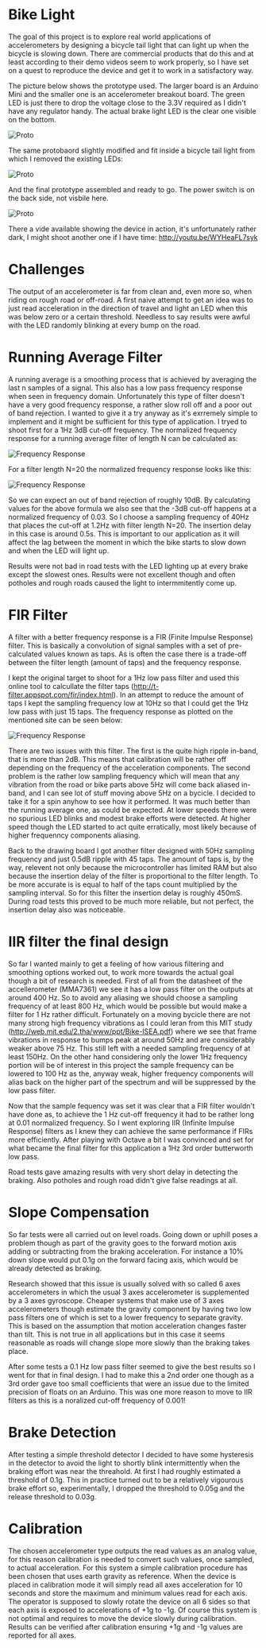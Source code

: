 Bike Light
=========

The goal of this project is to explore real world applications of accelerometers by designing a bicycle tail light that can light up when the bicycle is slowing down. There are commercial products that do this and at least according to their demo videos seem to work properly, so I have set on a quest to reproduce the device and get it to work in a satisfactory way.

The picture below shows the prototype used. The larger board is an Arduino Mini and the smaller one is an accelerometer breakout board. The green LED is just there to drop the voltage close to the 3.3V required as I didn't have any regulator handy. The actual brake light LED is the clear one visible on the bottom.

![Proto](Documentation/proto.jpg)

The same protobaord slightly modified and fit inside a bicycle tail light from which I removed the existing LEDs:

![Proto](Documentation/assembled_open.jpg)

And the final prototype assembled and ready to go. The power switch is on the back side, not visbile here.

![Proto](Documentation/assembled.jpg)

There a vide available showing the device in action, it's unfortunately rather dark, I might shoot another one if I have time: http://youtu.be/WYHeaFL7syk

Challenges
==========

The output of an accelerometer is far from clean and, even more so, when riding on rough road or off-road. A first naive attempt to get an idea was to just read acceleration in the direction of travel and light an LED when this was below zero or a certain threshold. Needless to say results were awful with the LED randomly blinking at every bump on the road.

Running Average Filter
==========

A running average is a smoothing process that is achieved by averaging the last n samples of a signal. This also has a low pass frequency response when seen in frequency domain. Unfortunately this type of filter doesn't have a very good frequency response, a rather slow roll off and a poor out of band rejection. I wanted to give it a try anyway as it's exrremely simple to implement and it might be sufficient for this type of application. I tryed to shoot first for a 1Hz 3dB cut-off frequency. The normalized frequency response for a running average filter of length N can be calculated as:

![Frequency Response](Documentation/RunningAverageFreqResp.gif)

For a filter length N=20 the normalized frequency response looks like this:

![Frequency Response](Documentation/RunningAverageFreqPlot.png)

So we can expect an out of band rejection of roughly 10dB. By calculating values for the above formula we also see that the -3dB cut-off happens at a normalized frequency of 0.03. So I choose a sampling frequency of 40Hz that places the cut-off at 1.2Hz with filter length N=20. The insertion delay in this case is around 0.5s. This is important to our application as it will affect the lag between the moment in which the bike starts to slow down and when the LED will light up.

Results were not bad in road tests with the LED lighting up at every brake except the slowest ones. Results were not excellent though and often potholes and rough roads caused the light to intermmitently come up.

FIR Filter
============

A filter with a better frequency response is a FIR (Finite Impulse Response) filter. This is basically a convolution of signal samples with a set of pre-calculated values known as taps. As is often the case there is a trade-off between the filter length (amount of taps) and the frequency response. 

I kept the original target to shoot for a 1Hz low pass filter and used this online tool to calcullate the filter taps (http://t-filter.appspot.com/fir/index.html). In an attempt to reduce the amount of taps I kept the sampling frequency low at 10Hz so that I could get the 1Hz low pass with just 15 taps. The frequency response as plotted on the mentioned site can be seen below:

![Frequency Response](Documentation/FIRFilterResponse.png)

There are two issues with this filter. The first is the quite high ripple in-band, that is more than 2dB. This means that calibration will be rather off depending on the frequency of the acceleration components. The second problem is the rather low sampling frequency which will mean that any vibration from the road or bike parts above 5Hz will come back aliased in-band, and I can see lot of stuff moving above 5Hz on a bycicle. I decided to take it for a spin anyhow to see how it performed. It was much better than the running average one, as could be expected. At lower speeds there were no spurious LED blinks and modest brake efforts were detected. At higher speed though the LED started to act quite erratically, most likely because of higher frequenncy components aliasing.

Back to the drawing board I got another filter designed with 50Hz sampling frequency and just 0.5dB ripple with 45 taps. The amount of taps is, by the way, relevent not only because the microcontroller has limited RAM but also because the insertion delay of the filter is proportional to the filter length. To be more accurate is is equal to half of the taps count multiplied by the sampling interval. So for this filter the insertion delay is roughly 450mS. During road tests this proved to be much more reliable, but not perfect, the insertion delay also was noticeable. 

IIR filter the final design
============

So far I wanted mainly to get a feeling of how various filtering and smoothing options worked out, to work more towards the actual goal though a bit of research is needed. First of all from the datasheet of the accellerometer (MMA7361) we see it has a low pass filter on the outputs at around 400 Hz. So to avoid any aliasing we should choose a sampling frequency of at least 800 Hz, which would be possible but would make a filter for 1 Hz rather difficult. Fortunately on a moving bycicle there are not many strong high frequency vibrations as I could leran from this MIT study (http://web.mit.edu/2.tha/www/ppt/Bike-ISEA.pdf) where we see that frame vibrations in response to bumps peak at around 50Hz and are considerably weaker above 75 Hz. This still left with a needed sampling frequency of at least 150Hz. On the other hand considering only the lower 1Hz frequency portion will be of interest in this project the sample frequency can be lowered to 100 Hz as the, anyway weak, higher frequency components will alias back on the higher part of the spectrum and will be suppressed by the low pass filter. 

Now that the sample fequency was set it was clear that a FIR filter wouldn't have done as, to achieve the 1 Hz cut-off frequency it had to be rather long at 0.01 normalized frequency. So I went exploring IIR (Infinite Impulse Response) filters as I knew they can achieve the same performance if FIRs more efficiently. After playing with Octave a bit I was convinced and set for what became the final filter for this application a 1Hz 3rd order butterworth low pass. 

Road tests gave amazing results with very short delay in detecting the braking. Also potholes and rough road didn't give false readings at all.

Slope Compensation
============

So far tests were all carried out on level roads. Going down or uphill poses a problem though as part of the gravity goes to the forward motion axis adding or subtracting from the braking acceleration. For instance a 10% down slope would put 0.1g on the forward facing axis, which would be already detected as braking.

Research showed that this issue is usually solved with so called 6 axes accelerometers in which the usual 3 axes accelerometer is supplemented by a 3 axes gyroscope. Cheaper systems that make use of 3 axes accelerometers though estimate the gravity component by having two low pass filters one of which is set to a lower frequency to separate gravity. This is based on the assumption that motion acceleration changes faster than tilt. This is not true in all applications but in this case it seems reasonable as roads will change slope more slowly than the braking takes place.

After some tests a 0.1 Hz low pass filter seemed to give the best results so I went for that in final design. I had to make this a 2nd order one though as a 3rd order gave too small coefficients that were an issue due to the limited precision of floats on an Arduino. This was one more reason to move to IIR filters as this is a noralized cut-off frequency of 0.001!

Brake Detection
============

After testing a simple threshold detector I decided to have some hysteresis in the detector to avoid the light to shortly blink intermittently when the braking effort was near the threahold. At first I had roughly estimated a threshold of 0.1g. This in practice turned out to be a relatively vigourous brake effort so, experimentally, I dropped the threshold to 0.05g and the release threshold to 0.03g.  

Calibration
============

The chosen accelerometer type outputs the read values as an analog value, for this reason calibration is needed to convert such values, once sampled, to actual acceleration. For this system a simple calibration procedure has been chosen that uses earth gravity as reference. When the device is placed in calibration mode it will simply read all axes acceleration for 10 seconds and store the maximum and minimum values read for each axis. The operator is supposed to slowly rotate the device on all 6 sides so that each axis is exposed to accelerations of +1g to -1g. Of course this system is not optimal and requires to move the device slowly during calibration. Results can be verified after calibration ensuring +1g and -1g values are reported for all axes.

